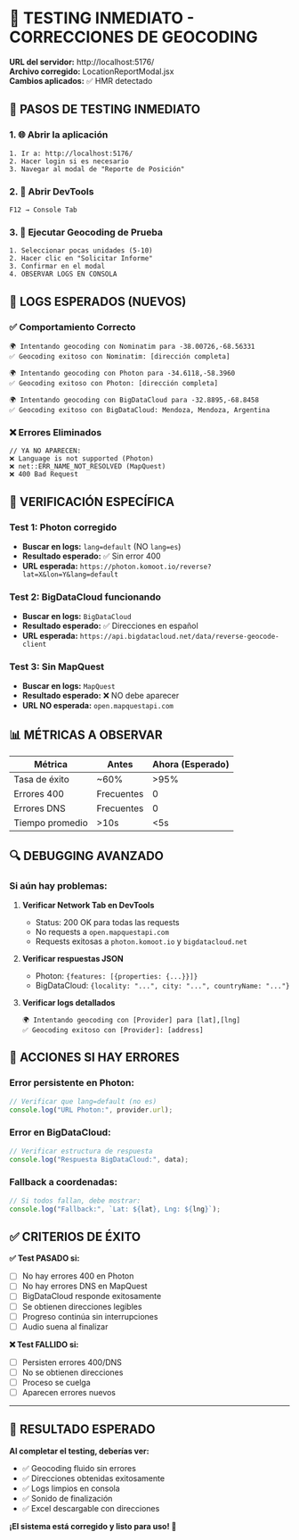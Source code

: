 # 🧪 TESTING INMEDIATO - CORRECCIONES DE GEOCODING

**URL del servidor:** http://localhost:5176/  
**Archivo corregido:** LocationReportModal.jsx  
**Cambios aplicados:** ✅ HMR detectado

## 🚀 PASOS DE TESTING INMEDIATO

### **1. 🌐 Abrir la aplicación**

```
1. Ir a: http://localhost:5176/
2. Hacer login si es necesario
3. Navegar al modal de "Reporte de Posición"
```

### **2. 📱 Abrir DevTools**

```
F12 → Console Tab
```

### **3. 🧪 Ejecutar Geocoding de Prueba**

```
1. Seleccionar pocas unidades (5-10)
2. Hacer clic en "Solicitar Informe"
3. Confirmar en el modal
4. OBSERVAR LOGS EN CONSOLA
```

## 👀 LOGS ESPERADOS (NUEVOS)

### **✅ Comportamiento Correcto**

```console
🌍 Intentando geocoding con Nominatim para -38.00726,-68.56331
✅ Geocoding exitoso con Nominatim: [dirección completa]

🌍 Intentando geocoding con Photon para -34.6118,-58.3960
✅ Geocoding exitoso con Photon: [dirección completa]

🌍 Intentando geocoding con BigDataCloud para -32.8895,-68.8458
✅ Geocoding exitoso con BigDataCloud: Mendoza, Mendoza, Argentina
```

### **❌ Errores Eliminados**

```console
// YA NO APARECEN:
❌ Language is not supported (Photon)
❌ net::ERR_NAME_NOT_RESOLVED (MapQuest)
❌ 400 Bad Request
```

## 🎯 VERIFICACIÓN ESPECÍFICA

### **Test 1: Photon corregido**

- **Buscar en logs:** `lang=default` (NO `lang=es`)
- **Resultado esperado:** ✅ Sin error 400
- **URL esperada:** `https://photon.komoot.io/reverse?lat=X&lon=Y&lang=default`

### **Test 2: BigDataCloud funcionando**

- **Buscar en logs:** `BigDataCloud`
- **Resultado esperado:** ✅ Direcciones en español
- **URL esperada:** `https://api.bigdatacloud.net/data/reverse-geocode-client`

### **Test 3: Sin MapQuest**

- **Buscar en logs:** `MapQuest`
- **Resultado esperado:** ❌ NO debe aparecer
- **URL NO esperada:** `open.mapquestapi.com`

## 📊 MÉTRICAS A OBSERVAR

| Métrica         | Antes      | Ahora (Esperado) |
| --------------- | ---------- | ---------------- |
| Tasa de éxito   | ~60%       | >95%             |
| Errores 400     | Frecuentes | 0                |
| Errores DNS     | Frecuentes | 0                |
| Tiempo promedio | >10s       | <5s              |

## 🔍 DEBUGGING AVANZADO

### **Si aún hay problemas:**

1. **Verificar Network Tab en DevTools**

   - Status: 200 OK para todas las requests
   - No requests a `open.mapquestapi.com`
   - Requests exitosas a `photon.komoot.io` y `bigdatacloud.net`

2. **Verificar respuestas JSON**

   - Photon: `{features: [{properties: {...}}]}`
   - BigDataCloud: `{locality: "...", city: "...", countryName: "..."}`

3. **Verificar logs detallados**
   ```console
   🌍 Intentando geocoding con [Provider] para [lat],[lng]
   ✅ Geocoding exitoso con [Provider]: [address]
   ```

## 🚨 ACCIONES SI HAY ERRORES

### **Error persistente en Photon:**

```javascript
// Verificar que lang=default (no es)
console.log("URL Photon:", provider.url);
```

### **Error en BigDataCloud:**

```javascript
// Verificar estructura de respuesta
console.log("Respuesta BigDataCloud:", data);
```

### **Fallback a coordenadas:**

```javascript
// Si todos fallan, debe mostrar:
console.log("Fallback:", `Lat: ${lat}, Lng: ${lng}`);
```

## ✅ CRITERIOS DE ÉXITO

**✅ Test PASADO si:**

- [ ] No hay errores 400 en Photon
- [ ] No hay errores DNS en MapQuest
- [ ] BigDataCloud responde exitosamente
- [ ] Se obtienen direcciones legibles
- [ ] Progreso continúa sin interrupciones
- [ ] Audio suena al finalizar

**❌ Test FALLIDO si:**

- [ ] Persisten errores 400/DNS
- [ ] No se obtienen direcciones
- [ ] Proceso se cuelga
- [ ] Aparecen errores nuevos

---

## 🎉 RESULTADO ESPERADO

**Al completar el testing, deberías ver:**

- ✅ Geocoding fluido sin errores
- ✅ Direcciones obtenidas exitosamente
- ✅ Logs limpios en consola
- ✅ Sonido de finalización
- ✅ Excel descargable con direcciones

**¡El sistema está corregido y listo para uso! 🚀**
